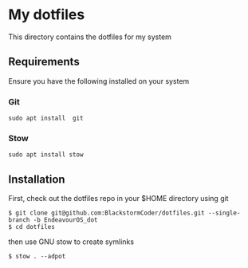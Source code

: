 # My dotfiles

This directory contains the dotfiles for my system

## Requirements

Ensure you have the following installed on your system

### Git

```
sudo apt install  git
```

### Stow

```
sudo apt install stow
```

## Installation

First, check out the dotfiles repo in your $HOME directory using git

```
$ git clone git@github.com:BlackstormCoder/dotfiles.git --single-branch -b EndeavourOS_dot 
$ cd dotfiles
```

then use GNU stow to create symlinks

```
$ stow . --adpot
```

